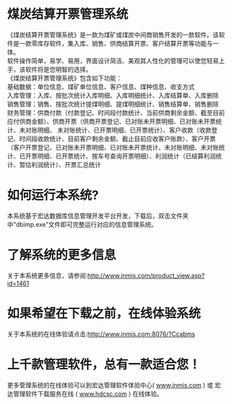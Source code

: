 # 煤炭结算开票管理系统

《煤炭结算开票管理系统》是一款为煤矿或煤炭中间商销售开发的一款软件。该软件是一款零库存软件，集入库、销售、供商结算开票、客户结算开票等功能与一体。  
软件操作简单，易学、易用，界面设计简洁、美观其人性化的管理可以使您轻易上手，该软件将是您明智的选择。   
《煤炭结算开票管理系统》包含如下功能：   
基础数据：单位信息、煤矿单位信息、客户信息、煤种信息、收支方式   
入库管理：入库、按批次统计入库明细、入库明细统计、入库结算单、入库删除   
销售管理：销售、按批次统计提煤明细、提煤明细统计、销售结算单、销售删除   
财务管理：供商付款（付款登记、时间段付款统计、当前供商剩余金额、截至目前应付供商金额）、供商开票（供商开票登记、已对账未开票明细、已对账未开票统计、未对账明细、 未对账统计、已开票明细、已开票统计）、客户收款（收款登记、时间段收款统计、目前客户剩余金额、截止目前应收客户账款）、客户开票（客户开票登记、已对账未开票明细、已对账未开票统计、未对账明细、未对账统计、已开票明细、已开票统计、按车号查询开票明细）、利润统计（已结算利润统计、暂估利润统计）、开票汇总统计   

# 如何运行本系统?

本系统基于宏达数据库信息管理开发平台开发，下载后，双击文件夹中"dbimp.exe"文件即可完整运行对应的信息管理系统。

# 了解系统的更多信息

关于本系统更多信息，请参阅:http://www.inmis.com/product_view.asp?id=1461

# 如果希望在下载之前，在线体验系统

关于本系统的在线体验请点击:http://www.inmis.com:8076/?Ccabms

# 上千款管理软件，总有一款适合您！

更多管理系统的在线体验可以到宏达管理软件体验中心( www.inmis.com ) 或 宏达管理软件下载服务在线 ( www.hdcsc.com ) 在线体验。


